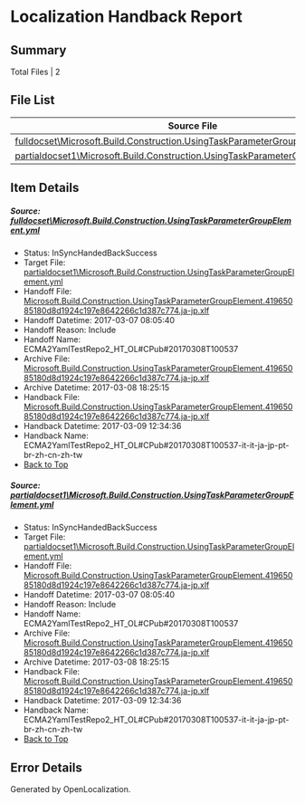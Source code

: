 # <a name='report-top'></a> Localization Handback Report

## Summary
 Total Files | 2

## File List
 Source File | Status | Details 
 ----------- | ------ | ------- 
 [fulldocset\Microsoft.Build.Construction.UsingTaskParameterGroupElement.yml](https://github.com/OpenLocalizationTestOrg/ECMA2YamlTestRepo2/blob/9a577bbd8ead778fd4723fbdbce691e69b3b14d4/fulldocset/Microsoft.Build.Construction.UsingTaskParameterGroupElement.yml) | InSyncHandedBackSuccess | [Details](#64812cbf220b37631ee2d6d6eb0b6d210998466373839)
 [partialdocset1\Microsoft.Build.Construction.UsingTaskParameterGroupElement.yml](https://github.com/OpenLocalizationTestOrg/ECMA2YamlTestRepo2/blob/9a577bbd8ead778fd4723fbdbce691e69b3b14d4/partialdocset1/Microsoft.Build.Construction.UsingTaskParameterGroupElement.yml) | InSyncHandedBackSuccess | [Details](#64812cbf220b37631ee2d6d6eb0b6d210998466387930)

## Item Details
##### <a name='64812cbf220b37631ee2d6d6eb0b6d210998466373839'></a> Source: [fulldocset\Microsoft.Build.Construction.UsingTaskParameterGroupElement.yml](https://github.com/OpenLocalizationTestOrg/ECMA2YamlTestRepo2/blob/9a577bbd8ead778fd4723fbdbce691e69b3b14d4/fulldocset/Microsoft.Build.Construction.UsingTaskParameterGroupElement.yml)
* Status: InSyncHandedBackSuccess
* Target File: [partialdocset1\Microsoft.Build.Construction.UsingTaskParameterGroupElement.yml](https://github.com/OpenLocalizationTestOrg/ECMA2YamlTestRepo2.ja-jp/blob/954bc57e02edbac98aec3c6a8464102b573c9243/partialdocset1/Microsoft.Build.Construction.UsingTaskParameterGroupElement.yml)
* Handoff File: [Microsoft.Build.Construction.UsingTaskParameterGroupElement.41965085180d8d1924c197e8642266c1d387c774.ja-jp.xlf](https://github.com/OpenLocalizationTestOrg/ECMA2YamlTestRepo2.handoff/blob/2acc6900664d6258b823dd73e1907e8b31505f54/ol-handoff/OpenLocalizationTestOrg/ECMA2YamlTestRepo2.ja-jp/master/partialdocset1/Microsoft.Build.Construction.UsingTaskParameterGroupElement.41965085180d8d1924c197e8642266c1d387c774.ja-jp.xlf)
* Handoff Datetime: 2017-03-07 08:05:40
* Handoff Reason: Include
* Handoff Name: ECMA2YamlTestRepo2_HT_OL#CPub#20170308T100537
* Archive File: [Microsoft.Build.Construction.UsingTaskParameterGroupElement.41965085180d8d1924c197e8642266c1d387c774.ja-jp.xlf](https://github.com/OpenLocalizationTestOrg/ECMA2YamlTestRepo2.handoff/blob/2f6c198ffe49b62df6315e6a2b290f650ae801df/ol-archive/OpenLocalizationTestOrg/ECMA2YamlTestRepo2.ja-jp/master/partialdocset1/Microsoft.Build.Construction.UsingTaskParameterGroupElement.41965085180d8d1924c197e8642266c1d387c774.ja-jp.xlf)
* Archive Datetime: 2017-03-08 18:25:15
* Handback File: [Microsoft.Build.Construction.UsingTaskParameterGroupElement.41965085180d8d1924c197e8642266c1d387c774.ja-jp.xlf](https://github.com/OpenLocalizationTestOrg/ECMA2YamlTestRepo2.handback/blob/888f79862a091c889d1be0f34508edb973372667/ol-handback/OpenLocalizationTestOrg/ECMA2YamlTestRepo2.ja-jp/master/partialdocset1/Microsoft.Build.Construction.UsingTaskParameterGroupElement.41965085180d8d1924c197e8642266c1d387c774.ja-jp.xlf)
* Handback Datetime: 2017-03-09 12:34:36
* Handback Name: ECMA2YamlTestRepo2_HT_OL#CPub#20170308T100537-it-it-ja-jp-pt-br-zh-cn-zh-tw
* [Back to Top](#report-top)

##### <a name='64812cbf220b37631ee2d6d6eb0b6d210998466387930'></a> Source: [partialdocset1\Microsoft.Build.Construction.UsingTaskParameterGroupElement.yml](https://github.com/OpenLocalizationTestOrg/ECMA2YamlTestRepo2/blob/9a577bbd8ead778fd4723fbdbce691e69b3b14d4/partialdocset1/Microsoft.Build.Construction.UsingTaskParameterGroupElement.yml)
* Status: InSyncHandedBackSuccess
* Target File: [partialdocset1\Microsoft.Build.Construction.UsingTaskParameterGroupElement.yml](https://github.com/OpenLocalizationTestOrg/ECMA2YamlTestRepo2.ja-jp/blob/954bc57e02edbac98aec3c6a8464102b573c9243/partialdocset1/Microsoft.Build.Construction.UsingTaskParameterGroupElement.yml)
* Handoff File: [Microsoft.Build.Construction.UsingTaskParameterGroupElement.41965085180d8d1924c197e8642266c1d387c774.ja-jp.xlf](https://github.com/OpenLocalizationTestOrg/ECMA2YamlTestRepo2.handoff/blob/2acc6900664d6258b823dd73e1907e8b31505f54/ol-handoff/OpenLocalizationTestOrg/ECMA2YamlTestRepo2.ja-jp/master/partialdocset1/Microsoft.Build.Construction.UsingTaskParameterGroupElement.41965085180d8d1924c197e8642266c1d387c774.ja-jp.xlf)
* Handoff Datetime: 2017-03-07 08:05:40
* Handoff Reason: Include
* Handoff Name: ECMA2YamlTestRepo2_HT_OL#CPub#20170308T100537
* Archive File: [Microsoft.Build.Construction.UsingTaskParameterGroupElement.41965085180d8d1924c197e8642266c1d387c774.ja-jp.xlf](https://github.com/OpenLocalizationTestOrg/ECMA2YamlTestRepo2.handoff/blob/2f6c198ffe49b62df6315e6a2b290f650ae801df/ol-archive/OpenLocalizationTestOrg/ECMA2YamlTestRepo2.ja-jp/master/partialdocset1/Microsoft.Build.Construction.UsingTaskParameterGroupElement.41965085180d8d1924c197e8642266c1d387c774.ja-jp.xlf)
* Archive Datetime: 2017-03-08 18:25:15
* Handback File: [Microsoft.Build.Construction.UsingTaskParameterGroupElement.41965085180d8d1924c197e8642266c1d387c774.ja-jp.xlf](https://github.com/OpenLocalizationTestOrg/ECMA2YamlTestRepo2.handback/blob/888f79862a091c889d1be0f34508edb973372667/ol-handback/OpenLocalizationTestOrg/ECMA2YamlTestRepo2.ja-jp/master/partialdocset1/Microsoft.Build.Construction.UsingTaskParameterGroupElement.41965085180d8d1924c197e8642266c1d387c774.ja-jp.xlf)
* Handback Datetime: 2017-03-09 12:34:36
* Handback Name: ECMA2YamlTestRepo2_HT_OL#CPub#20170308T100537-it-it-ja-jp-pt-br-zh-cn-zh-tw
* [Back to Top](#report-top)


## Error Details

Generated by OpenLocalization.

